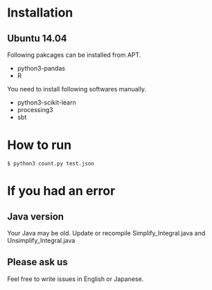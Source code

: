 # Installation
## Ubuntu 14.04
Following pakcages can be installed from APT.
- python3-pandas
- R

You need to install following softwares manually.
- python3-scikit-learn
- processing3
- sbt

# How to run

```
$ python3 count.py test.json
```

# If you had an error
## Java version
Your Java may be old.
Update or recompile Simplify_Integral.java and Unsimplify_Integral.java

## Please ask us
Feel free to write issues in English or Japanese.